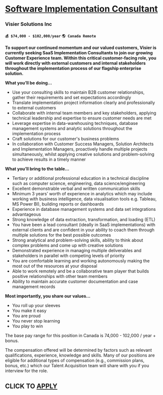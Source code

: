 # [Software Implementation Consultant ](https://www.remotewlb.com/apply/software-implementation-consultant-121903)  
### Visier Solutions Inc  
#### `💰 $74,000 - $102,000/year` `🌎 Canada Remote`  

**To support our continued momentum and our valued customers, Visier is currently seeking SaaS Implementation Consultants to join our growing Customer Experience team. Within this critical customer-facing role, you will work directly with external customers and internal stakeholders throughout the implementation process of our flagship enterprise solution.**

**What you’ll be doing…**

  * Use your consulting skills to maintain B2B customer relationships, gather their requirements and set expectations accordingly
  * Translate implementation project information clearly and professionally to external customers
  * Collaborate with internal team members and key stakeholders, applying technical leadership and expertise to ensure customer needs are met
  * Leverage expertise in data-warehousing techniques, database management systems and analytic solutions throughout the implementation process 
  * Craft solutions for our customer's business problems
  * In collaboration with Customer Success Managers, Solution Architects and Implementation Managers, proactively handle multiple projects simultaneously, whilst applying creative solutions and problem-solving to achieve results in a timely manner

**What you’ll bring to the table…**

  * Tertiary or additional professional education in a technical discipline such as computer science, engineering, data science/engineering
  * Excellent demonstrable verbal and written communication skills
  * Minimum 3 years’ worth of experience in analytics which may include working with business intelligence, data visualisation tools e.g. Tableau, MS Power BI), building reports or dashboards
  * Experience in database management systems and data set integrations advantageous
  * Strong knowledge of data extraction, transformation, and loading (ETL)
  * You have been a lead consultant (ideally in SaaS implementations) with external clients and are confident in your ability to coach them through multiple solutions for the best possible outcomes
  * Strong analytical and problem-solving skills, ability to think about complex problems and come up with creative solutions
  * Demonstrated experience in managing multiple deliverables and stakeholders in parallel with competing levels of priority
  * You are comfortable learning and working autonomously making the most out of the resources at your disposal
  * Able to work remotely and be a collaborative team player that builds positive relationships with other team members
  * Ability to maintain accurate customer documentation and case management records

**Most importantly, you share our values...**

  * You roll up your sleeves
  * You make it easy
  * You are proud
  * You never stop learning
  * You play to win

The base pay range for this position in Canada is 74,000 - 102,000 / year + bonus.

The compensation offered will be determined by factors such as relevant qualifications, experience, knowledge and skills. Many of our positions are eligible for additional types of compensation (e.g., commission plans, bonus, etc.) which our Talent Acquisition team will share with you if you interview for the role.

  
## CLICK TO [APPLY](https://www.remotewlb.com/apply/software-implementation-consultant-121903)

